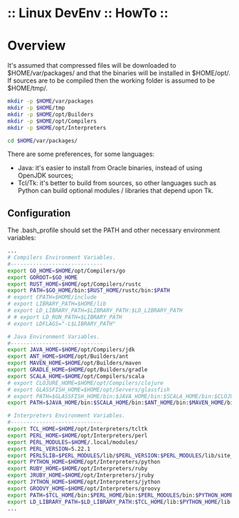 ﻿:: Linux DevEnv :: HowTo ::
===========================

# Overview

It's assumed that compressed files will be downloaded to $HOME/var/packages/ and that the binaries will be installed in $HOME/opt/. If sources are to be compiled then the working folder is assumed to be $HOME/tmp/.

```bash
mkdir -p $HOME/var/packages
mkdir -p $HOME/tmp
mkdir -p $HOME/opt/Builders
mkdir -p $HOME/opt/Compilers
mkdir -p $HOME/opt/Interpreters

cd $HOME/var/packages/
```

There are some preferences, for some languages:

- Java: it's easier to install from Oracle binaries, instead of using OpenJDK sources;
- Tcl/Tk: it's better to build from sources, so other languages such as Python can build optional modules / libraries that depend upon Tk.

## Configuration

The .bash_profile should set the PATH and other necessary environment variables:

```bash
...
# Compilers Environment Variables.
#-----------------------------
export GO_HOME=$HOME/opt/Compilers/go
export GOROOT=$GO_HOME
export RUST_HOME=$HOME/opt/Compilers/rustc
export PATH=$GO_HOME/bin:$RUST_HOME/rustc/bin:$PATH
# export CPATH=$HOME/include
# export LIBRARY_PATH=$HOME/lib
# export LD_LIBRARY_PATH=$LIBRARY_PATH:$LD_LIBRARY_PATH
# # export LD_RUN_PATH=$LIBRARY_PATH
# export LDFLAGS="-L$LIBRARY_PATH"

# Java Environment Variables.
#-----------------------------
export JAVA_HOME=$HOME/opt/Compilers/jdk
export ANT_HOME=$HOME/opt/Builders/ant
export MAVEN_HOME=$HOME/opt/Builders/maven
export GRADLE_HOME=$HOME/opt/Builders/gradle
export SCALA_HOME=$HOME/opt/Compilers/scala
# export CLOJURE_HOME=$HOME/opt/Compilers/clojure
# export GLASSFISH_HOME=$HOME/opt/Servers/glassfish
# export PATH=$GLASSFISH_HOME/bin:$JAVA_HOME/bin:$SCALA_HOME/bin:$CLOJURE_HOME/bin:$ANT_HOME/bin:$MAVEN_HOME/bin:$GRADLE_HOME/bin:$PATH
export PATH=$JAVA_HOME/bin:$SCALA_HOME/bin:$ANT_HOME/bin:$MAVEN_HOME/bin:$GRADLE_HOME/bin:$PATH

# Interpreters Environment Variables.
#-----------------------------
export TCL_HOME=$HOME/opt/Interpreters/tcltk
export PERL_HOME=$HOME/opt/Interpreters/perl
export PERL_MODULES=$HOME/.local/modules/
export PERL_VERSION=5.22.1
export PERL5LIB=$PERL_MODULES/lib/$PERL_VERSION:$PERL_MODULES/lib/site_perl/$PERL_VERSION
export PYTHON_HOME=$HOME/opt/Interpreters/python
export RUBY_HOME=$HOME/opt/Interpreters/ruby
export JRUBY_HOME=$HOME/opt/Interpreters/jruby
export JYTHON_HOME=$HOME/opt/Interpreters/jython
export GROOVY_HOME=$HOME/opt/Interpreters/groovy
export PATH=$TCL_HOME/bin:$PERL_HOME/bin:$PERL_MODULES/bin:$PYTHON_HOME/bin:$HOME/.local/bin:$RUBY_HOME/bin:$JRUBY_HOME/bin:$JYTHON_HOME/bin:$GROOVY_HOME/bin:$PATH
export LD_LIBRARY_PATH=$LD_LIBRARY_PATH:$TCL_HOME/lib:$PYTHON_HOME/lib
...
```
